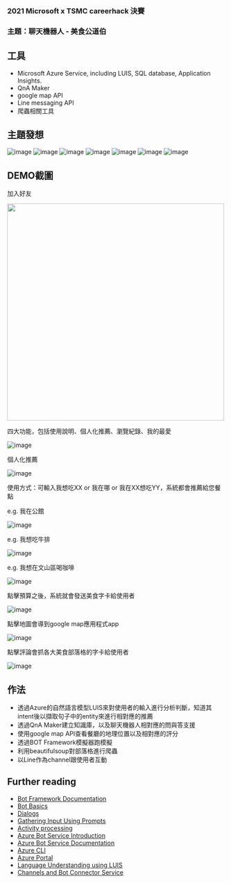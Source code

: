 ### 2021 Microsoft x TSMC careerhack 決賽
### 主題：聊天機器人 - 美食公道伯

## 工具
- Microsoft Azure Service, including LUIS, SQL database, Application Insights.
- QnA Maker
- google map API
- Line messaging API
- 爬蟲相關工具

## 主題發想
![image](https://github.com/ntudannylee/chatbot-group4/blob/master/%E6%8A%95%E5%BD%B1%E7%89%871.jpeg)
![image](https://github.com/ntudannylee/chatbot-group4/blob/master/%E6%8A%95%E5%BD%B1%E7%89%873.jpeg)
![image](https://github.com/ntudannylee/chatbot-group4/blob/master/%E6%8A%95%E5%BD%B1%E7%89%874.jpeg)
![image](https://github.com/ntudannylee/chatbot-group4/blob/master/%E6%8A%95%E5%BD%B1%E7%89%875.jpeg)
![image](https://github.com/ntudannylee/chatbot-group4/blob/master/%E6%8A%95%E5%BD%B1%E7%89%876.jpeg)
![image](https://github.com/ntudannylee/chatbot-group4/blob/master/%E6%8A%95%E5%BD%B1%E7%89%877.jpeg)
![image](https://github.com/ntudannylee/chatbot-group4/blob/master/%E6%8A%95%E5%BD%B1%E7%89%878.jpeg)

 
## DEMO截圖
加入好友

<img src="https://github.com/ntudannylee/chatbot-group4/blob/master/demo_%E5%8A%A0%E5%85%A5%E5%A5%BD%E5%8F%8B.png" width="500" height="500">

四大功能，包括使用說明、個人化推薦、瀏覽紀錄、我的最愛

![image](https://github.com/ntudannylee/chatbot-group4/blob/master/demo_%E5%9B%9B%E5%80%8B%E5%8A%9F%E8%83%BD.png)

個人化推薦

![image](https://github.com/ntudannylee/chatbot-group4/blob/master/demo_%E5%80%8B%E4%BA%BA%E5%8C%96%E6%8E%A8%E8%96%A6.png)

使用方式：可輸入我想吃XX or 我在哪 or 我在XX想吃YY，系統都會推薦給您餐點

e.g. 我在公館

![image](https://github.com/ntudannylee/chatbot-group4/blob/master/demo_%E6%88%91%E5%9C%A8%E5%85%AC%E9%A4%A8.png)

e.g. 我想吃牛排

![image](https://github.com/ntudannylee/chatbot-group4/blob/master/demo_%E6%88%91%E6%83%B3%E5%90%83%E7%89%9B%E6%8E%92.png)

e.g. 我想在文山區喝咖啡

![image](https://github.com/ntudannylee/chatbot-group4/blob/master/demo_%E6%88%91%E6%83%B3%E5%9C%A8%E6%96%87%E5%B1%B1%E5%8D%80%E5%96%9D%E5%92%96%E5%95%A1.png)

點擊預算之後，系統就會發送美食字卡給使用者

![image](https://github.com/ntudannylee/chatbot-group4/blob/master/demo_%E6%88%91%E5%9C%A8%E5%85%AC%E9%A4%A8%EF%BC%84%EF%BC%84%EF%BC%84.png)

點擊地圖會導到google map應用程式app

![image](https://github.com/ntudannylee/chatbot-group4/blob/master/demo_%E5%9C%B0%E5%9C%96.png)

點擊評論會抓各大美食部落格的字卡給使用者

![image](https://github.com/ntudannylee/chatbot-group4/blob/master/demo_%E8%A9%95%E8%AB%96.png)

 
## 作法
- 透過Azure的自然語言模型LUIS來對使用者的輸入進行分析判斷，知道其intent後以擷取句子中的entity來進行相對應的推薦
- 透過QnA Maker建立知識庫，以及聊天機器人相對應的問與答支援
- 使用google map API查看餐廳的地理位置以及相對應的評分
- 透過BOT Framework模擬器跑模擬
- 利用beautifulsoup對部落格進行爬蟲
- 以Line作為channel跟使用者互動

## Further reading

- [Bot Framework Documentation](https://docs.botframework.com)
- [Bot Basics](https://docs.microsoft.com/azure/bot-service/bot-builder-basics?view=azure-bot-service-4.0)
- [Dialogs](https://docs.microsoft.com/azure/bot-service/bot-builder-concept-dialog?view=azure-bot-service-4.0)
- [Gathering Input Using Prompts](https://docs.microsoft.com/azure/bot-service/bot-builder-prompts?view=azure-bot-service-4.0&tabs=csharp)
- [Activity processing](https://docs.microsoft.com/en-us/azure/bot-service/bot-builder-concept-activity-processing?view=azure-bot-service-4.0)
- [Azure Bot Service Introduction](https://docs.microsoft.com/azure/bot-service/bot-service-overview-introduction?view=azure-bot-service-4.0)
- [Azure Bot Service Documentation](https://docs.microsoft.com/azure/bot-service/?view=azure-bot-service-4.0)
- [Azure CLI](https://docs.microsoft.com/cli/azure/?view=azure-cli-latest)
- [Azure Portal](https://portal.azure.com)
- [Language Understanding using LUIS](https://docs.microsoft.com/azure/cognitive-services/luis/)
- [Channels and Bot Connector Service](https://docs.microsoft.com/azure/bot-service/bot-concepts?view=azure-bot-service-4.0)
